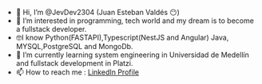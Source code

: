 - 👋 Hi, I’m @JevDev2304 (Juan Esteban Valdés 😶)
- 👀 I’m interested in programming, tech world and my dream is to become a fullstack developer.
- 🤓I know Python(FASTAPI),Typescript(NestJS and Angular) Java, MYSQL,PostgreSQL and MongoDb.
- 🌱 I’m currently learning system engineering in Universidad de Medellín and fullstack development in Platzi.
- 📫 How to reach me : [LinkedIn Profile](https://www.linkedin.com/in/juanesvaldesospina/ "Linkedin Profile")

<!---
JevDev2304/JevDev2304 is a ✨ special ✨ repository because its `README.md` (this file) appears on your GitHub profile.
You can click the Preview link to take a look at your changes.
--->
